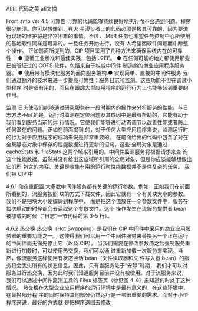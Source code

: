 Atitit 代码之美 ati文摘


From smp ver 
4.5 可靠性 
可靠的代码能够持续良好地执行而不会遇到问题。程序很少崩溃。你可以想像到，在火 
星漫步者上的代码必须是极其可靠的，因为要进行现场的维护将是非常困难的事情。不过， 
MER 任务也希望任务控制中心所使用的基地软件同样是可靠的。一旦任务开始进行，没有 
人希望因软件问题而中断整个操作。 
正如前面所提到的，CIP 项目采用了几种方法来确保系统内在的可靠性： 
● 
遵循工业标准和最佳实践，包括 J2EE。 
● 
在任何可能的地方都使用那些已被验证过的 COTS 软件，包括来自于权威中间件 
制造商的商业应用程序服务器。 
● 
使用带有模块化服务的面向服务架构 
● 
实现简单、直接的中间件服务 
我们通过额外的技术来进一步提高可靠性：服务日志和监测。这些功能不但在调试小型程序 
时是很有用的，而且在跟踪大型应用程序的运行行为上也能够起到重要的作用。


监测 
日志使我们能够通过研究服务在一段时期内的操作来分析服务的性能。与日志方法不同 
的是，运行时监测在定位问题及其成因中是最有帮助的，它能有助于我们看到服务当前的运 
行情况。它使我们能够进行动态调节以改善性能或者防止任何潜在的问题。正如在前面提到 
的，对于任何大型应用程序来说，监测运行时的行为对于应用程序的成功来说是非常重要的。 
在前面给出的代码中包含了对在全局静态对象中保存的性能数据进行更新的语句，这些 
全局对象是通过 cacheStats 和 fileStats 这两个域来引用的。中间件监测服务将根据请求来查 
询这个性能数据。虽然并没有给出这些域所引用的全局对象，但是你应该能够想像出它们所 
包含的内容。关键是收集有用的运行时性能数据并不是件复杂的任务。 
我们把 CIP 中


4.6.1 动态重配置 
大多数中间件服务都有关键的运行参数。例如，正如我们在前面所看到的，流服务按照 
块的方式下载文件，因此它就有一个有关块大小的参数。我们不是把块大小硬编码到程序中， 
而是把这个值放在一个参数文件中，服务在每次启动的时候都会去读取这个参数文件。这个 
操作发生在流服务提供者 bean 被加载的时候（“日志”一节代码的第 3-5 行）。


4.6.2 热交换 
热交换（Hot Swapping）是我们在 CIP 中间件中采用的商业应用服务器的重要功能之一。 
这使得我们可以用一个中间件服务来替换另一个正在运行的中间件而无需先停止它（以及 
CIP）。 
当我们需要在修改参数值之后强制服务重新进行加载时，可以使用热交换，我们可以通 
过重新加载一次服务来实现。当然，像流服务这样使用有状态会话 bean（文件读取器和文 
件写入器 bean）的服务将会丢失所有的状态信息。因此，只有当服务处于“安静”时期， 
我们才可以对服务进行热交换，因为此时我们知道服务目前并没有被使用。对于流服务来说， 
我们可以通过中间件监测工具的 Files 标签页（参见图 4-8）来知道何时处于这种情况。 
热交换在大型企业应用程序的运行环境中是最有意义的，在这些环境中，在替换部分程 
序的同时保持其他部分仍然运行是一项很重要的需求。而对于小型程序来说，最好的方式就 
是把程序送回去修改

